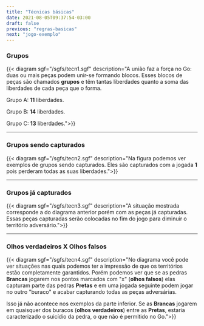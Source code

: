 ```yaml
---
title: "Técnicas básicas"
date: 2021-08-05T09:37:54-03:00
draft: false
previous: "regras-basicas"
next: "jogo-exemplo"
---
```


### Grupos



{{< diagram sgf="/sgfs/tecn1.sgf" description="A união faz a força no Go: duas ou mais peças podem unir-se formando blocos. Esses blocos de peças são chamados <strong>grupos</strong> e têm tantas liberdades quanto a soma das liberdades de cada peça que o forma.</p><p>Grupo A: <strong>11</strong> liberdades.</p><p>Grupo B: <strong>14</strong> liberdades.</p><p>Grupo C: <strong>13</strong> liberdades.">}} 

---

### Grupos sendo capturados

{{< diagram sgf="/sgfs/tecn2.sgf" description="Na figura podemos ver exemplos de grupos sendo capturados. Eles são capturados com a jogada <strong>1</strong> pois perderam todas as suas liberdades.">}} 


---
### Grupos já capturados


{{< diagram sgf="/sgfs/tecn3.sgf" description="A situação mostrada corresponde a do diagrama anterior porém com as peças já capturadas. Essas peças capturadas serão colocadas no fim do jogo para diminuir o território adversário.">}} 


---
### Olhos verdadeiros X Olhos falsos


{{< diagram sgf="/sgfs/tecn4.sgf" description="No diagrama você pode ver situações nas quais podemos ter a impressão de que os territórios estão completamente garantidos. Porém podemos ver que se as pedras <strong>Brancas</strong> jogarem nos pontos marcados com \"x\" (<strong>olhos falsos</strong>) elas capturam parte das pedras <strong>Pretas</strong> e em uma jogada seguinte podem jogar no outro \"buraco\" e acabar capturando todas as peças adversárias.</p><p>Isso já não acontece nos exemplos da parte inferior. Se as <strong>Brancas</strong> jogarem em quaisquer dos buracos (<strong>olhos verdadeiros</strong>) entre as <strong>Pretas</strong>, estaria caracterizado o suicídio da pedra, o que não é permitido no Go.">}} 



